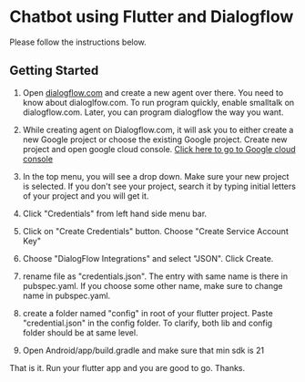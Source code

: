 # Chatbot using Flutter and Dialogflow

Please follow the instructions below.

## Getting Started

1. Open [dialogflow.com](https://www.dialogflow.com) and create a new agent over there. You need to know about dialoglfow.com. To run program quickly, enable smalltalk on dialogflow.com. Later, you can program dialogflow the way you want. 

2. While creating agent on Dialogflow.com, it will ask you to either create a new Google project or choose the existing Google project. Create new project and open google cloud console. [Click here to go to Google cloud console](https://console.developers.google.com)

3. In the top menu, you will see a drop down. Make sure your new project is selected. If you don't see your project, search it by typing initial letters of your project and you will get it.

4. Click "Credentials" from left hand side menu bar.

5. Click on "Create Credentials" button. Choose "Create Service Account Key"

6. Choose "DialogFlow Integrations" and select "JSON". Click Create.

7. rename file as "credentials.json". The entry with same name is there in pubspec.yaml. If you choose some other name, make sure to change name in pubspec.yaml.

8. create a folder named "config" in root of your flutter project. Paste "credential.json" in the config folder. To clarify, both lib and config folder should be at same level.

9. Open Android/app/build.gradle and make sure that min sdk is 21

That is it. Run your flutter app and you are good to go. Thanks.
